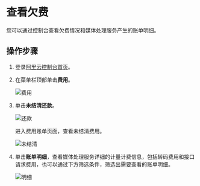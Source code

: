 # 查看欠费

您可以通过控制台查看欠费情况和媒体处理服务产生的账单明细。

## 操作步骤

1.  登录[阿里云控制台首页](https://homenew.console.aliyun.com/home/dashboard/1606811279856)。
2.  在菜单栏顶部单击**费用**。

    ![费用](https://static-aliyun-doc.oss-accelerate.aliyuncs.com/assets/img/zh-CN/6821725161/p246926.png)

3.  单击**未结清还款**。

    ![还款](https://static-aliyun-doc.oss-accelerate.aliyuncs.com/assets/img/zh-CN/7821725161/p246927.png)

    进入费用账单页面，查看未结清费用。

    ![未结清](https://static-aliyun-doc.oss-accelerate.aliyuncs.com/assets/img/zh-CN/7821725161/p246930.png)

4.  单击**账单明细**，查看媒体处理服务详细的计量计费信息，包括转码费用和接口请求费用，也可以通过下方筛选条件，筛选出需要查看的账单明细。

    ![明细](https://static-aliyun-doc.oss-accelerate.aliyuncs.com/assets/img/zh-CN/7821725161/p246936.png)


